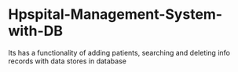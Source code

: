 # Hpspital-Management-System-with-DB
Its has a functionality of adding patients, searching and deleting info records with data stores in database 
